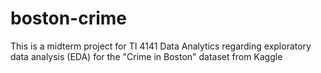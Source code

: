 # boston-crime
This is a midterm project for TI 4141 Data Analytics regarding exploratory data analysis (EDA) for the "Crime in Boston" dataset from Kaggle
